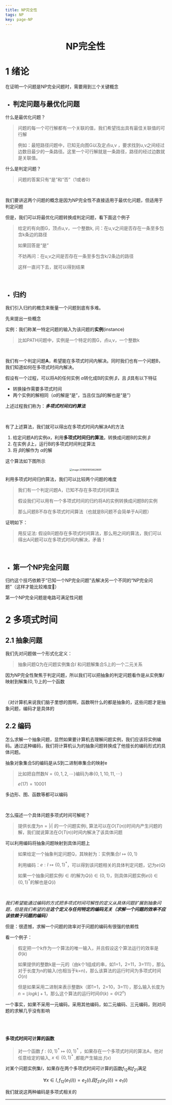 ```yaml
---
title: NP完全性
tags: NP
key: page-NP
---
```









# <center>NP完全性</center>

# 1 绪论

在证明一个问题是NP完全问题时，需要用到三个关键概念

* ## 判定问题与最优化问题

什么是最优化问题？

> 问题的每一个可行解都有一个关联的值，我们希望找出具有最佳关联值的可行解  
>
> 例如：最短路径问题中，已知无向图G以及定点u,v ，要求找到u,v之间经过边数目最少的一条路径。这里一个可行解就是一条路径，路径的经过边数就是关联值。

什么是判定问题？

> 问题的答案只有“是”和“否”（1或者0）

<br/>

我们要讲这两个问题的概念是因为NP完全性不直接适用于最优化问题，但适用于判定问题

但是，我们可以将最优化问题转换成判定问题，看下面这个例子

> 给定的有向图G，顶点u,v，一个整数k, 问：在u,v之间是否存在一条至多包含k条边的路径
>
> 如果回答是“是”  
>
> 不妨再问：在u,v之间是否存在一条至多包含k/2条边的路径
>
> 这样一直问下去，就可以得到结果

<br/>



* ## 归约

我们引入归约的概念来衡量一个问题到底有多难。  

先来提出一些概念  



实例：我们称某一特定问题的输入为该问题的**实例**(instance)

> 比如PATH问题中，实例是一个特定的图G，点u,v，一个整数k

<br/>

我们有一个判定问题**A**，希望能在多项式时间内解决。同时我们也有一个问题B，我们知道如何在多项式时间内解决。 

假设有一个过程，可以将A的任何实例 $\alpha$转化成B的实例 $\beta$，且 $\beta$具有以下特征

* 转换操作需要多项式时间
* 两个实例的解相同（$\alpha$的解是“是”，当且仅当$\beta$的解也是“是”）

上述过程我们称为：***多项式时间归约算法***

<br/>

有了上述算法，我们就可以得出在多项式时间内解决A的方法

1. 给定问题A的实例$\alpha$，利用**多项式时间归约算法**，转换成问题B的实例 $\beta$
2. 在实例 $\beta$上，运行B的多项式时间判定算法
3. 将 $\beta$的解作为 $\alpha$的解  

这个算法如下图所示 

 <center><img src="https://miaochenlu.github.io/picture/image-20190918104628691.png" alt="image-20190918104628691" style="zoom:50%;" /></center>

利用多项式时间归约算法，我们可以比较两个问题的难度

>我们有一个判定问题A，已知不存在多项式时间算法  
>
>假设我们可以用有一个多项式时间的归约将A的实例转换成问题B的实例
>
>那么问题B不存在多项式时间算法（也就是B问题不会简单于A问题）

证明如下：  

> 用反证法: 假设B问题存在多项式时间算法，那么用之间的算法，我们可以得出A问题可以在多项式时间内解决，矛盾！

<br/>

* ## 第一个NP完全问题

归约这个技巧依赖于“已知一个NP完全问题”去解决另一个不同的“NP完全问题”（这样才能比较难度🐎）  

第一个NP完全问题是电路可满足性问题



# 2 多项式时间

## 2.1 抽象问题

我们先对问题做一个形式化定义：

> 抽象问题Q为在问题实例集合$I$ 和问题解集合S上的一个二元关系

因为NP完全性聚焦于判定问题，所以我们可以把抽象的判定问题看作是从实例集$I$映射到解集$\{0,1\}$上的一个函数

<br/>

（对计算机来说我们脑子里想的图啊，函数啊什么的都是抽象的，这些问题才是抽象问题，编码才是具体的

## 2.2 编码

怎么求解一个抽象问题，显然如果要计算机去理解问题实例，我们应该将实例编码。通过这种编码，我们将计算机认为的抽象问题转换成了他擅长的编码形式的具体问题。

抽象对象集合S的编码是从S到二进制串集合的映射e

> 比如把自然数$N=\{0,1,2,\cdots\}$编码为串$\{0,1,10,11,\cdots\}$
>
> $e(17)=10001$

多边形、图、函数等都可以编码

<br/>

怎么描述一个具体问题多项式时间可解呢？  



> 提供长度为$n=|i|$ 的一个问题实例i, 算法可以在$O(T(n))$时间内产生问题的解，我们就说算法在$O(T(n))$时间内解决了该具体问题



可以利用编码将抽象问题映射到具体问题上

> 如果给定一个抽象判定问题Q，其映射为：实例集合$I\mapsto \{0,1\}$
>
> 利用编码：$e:I\mapsto \{0,1\}^*$，可以得到该问题相关的具体判定问题，记为$e(Q)$
>
> 如果一个抽象问题实例$i\in I$的解为$Q(i)\in\{0,1\}$，则具体问题实例$e(i)\in\{0,1\}^*$的解也是$Q(i)$

<br/>

*我们希望能通过编码的方式把多项式时间可解性的定义从具体问题扩展到抽象问题，但是我们希望的是**这个定义与任何特定的编码无关（求解一个问题的效率不应该依赖于问题的编码）***



但是：很遗憾，求解一个问题的效率对于问题的编码有很强的依赖性



看一个例子：  

> 假定把一个k作为一个算法的唯一输入，并且假设这个算法运行的效率是$\Theta(k)$  
>
> 如果提供的整数k是一元的（由k个1组成的串，如1=1，2=11，3=111），那么对于长度为n的输入(也相当于k=n)，那么该算法的运行时间为多项式时间$O(n)$  
>
> 但是如果采用二进制来表示整数k（即1=1，2=10，3=11），那么输入长度为$n=\lfloor logk\rfloor+1$，那么这个算法的运行时间$\Theta(k)=\Theta(2^n)$   

一个事实，如果不采用一元编码，采用其他编码，如二元编码、三元编码，则对问题的求解几乎没有影响

<br/>

<br/>

#### 多项式时间可计算的函数

> 对一个函数  $f:\{0,1\}^*\mapsto\{0,1\}^*$  ，如果存在一个多项式时间的算法A，他对任意给定的输入,  $x\in\{0,1\}^*$  ,都能产生输出  $f(x)$ 

对某个问题实例集$I$，如果存在两个多项式时间可计算的函数$f_{12}$和$f_{21}$满足  



$$\forall x\in I,f_{12}(e_1(i))=e_2(i)且f_{21}(e_2(i))=e_1(i)$$



我们就说这两种编码是多项式相关的



<!--more-->

------









